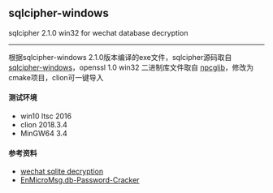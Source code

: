 
## sqlcipher-windows

sqlcipher 2.1.0 win32 for wechat database decryption

---


根据sqlcipher-windows 2.1.0版本编译的exe文件，sqlcipher源码取自 [sqlcipher-windows](https://github.com/CovenantEyes/sqlcipher-windows/releases/tag/v2.1.1)，openssl 1.0 win32 二进制库文件取自 [npcglib](https://www.npcglib.org/~stathis/downloads/openssl-1.0.1g-vs2008.7z)，修改为cmake项目，clion可一键导入

#### 测试环境
- win10 ltsc 2016
- clion 2018.3.4
- MinGW64 3.4

#### 参考资料
- [wechat sqlite decryption](https://www.cnblogs.com/0day5/p/7658904.html)
- [EnMicroMsg.db-Password-Cracker](https://github.com/chg-hou/EnMicroMsg.db-Password-Cracker)


